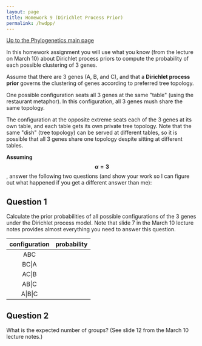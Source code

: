 ```yaml
---
layout: page
title: Homework 9 (Dirichlet Process Prior)
permalink: /hwdpp/
---
```

[Up to the Phylogenetics main page](/phylogenetics2022/)

In this homework assignment you will use what you know (from the lecture on March 10) about Dirichlet process priors to compute the probability of each possible clustering of 3 genes.

Assume that there are 3 genes (A, B, and C), and that a **Dirichlet process prior** governs the clustering of genes according to preferred tree topology. 

One possible configuration seats all 3 genes at the same "table" (using the restaurant metaphor). In this configuration, all 3 genes mush share the same topology.

The configuration at the opposite extreme seats each of the 3 genes at its own table, and each table gets its own private tree topology. Note that the same "dish" (tree topology) can be served at different tables, so it is possible that all 3 genes share one topology despite sitting at different tables.

**Assuming $$\alpha = 3$$**, answer the following two questions (and show your work so I can figure out what happened if you get a different answer than me):

## Question 1

Calculate the prior probabilities of all possible configurations of the 3 genes under the Dirichlet process model. Note that slide 7 in the March 10 lecture notes provides almost everything you need to answer this question.

| configuration | probability |
| :-----------: | :---------: |
|      ABC      |             |
|     BC\|A     |             |
|     AC\|B     |             |
|     AB\|C     |             |
|    A\|B\|C    |             |

## Question 2

What is the expected number of groups? (See slide 12 from the March 10 lecture notes.)



